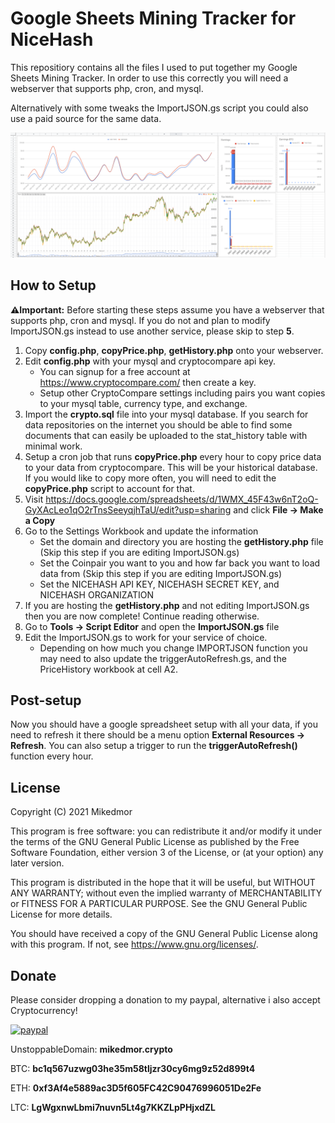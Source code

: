 # Google Sheets Mining Tracker for NiceHash

This repositiory contains all the files I used to put together my Google Sheets Mining Tracker.
In order to use this correctly you will need a webserver that supports php, cron, and mysql.

Alternatively with some tweaks the ImportJSON.gs script you could also use a paid source for the same data.

![Spreadsheet Dashboard](preview.png)

## How to Setup
**⚠️Important:** Before starting these steps assume you have a webserver that supports php, cron and mysql. If you do not and plan to modify ImportJSON.gs instead to use another service, please skip to step **5**.

1. Copy **config.php**, **copyPrice.php**, **getHistory.php** onto your webserver.
2. Edit **config.php** with your mysql and cryptocompare api key.
    - You can signup for a free account at https://www.cryptocompare.com/ then create a key.
    - Setup other CryptoCompare settings including pairs you want copies to your mysql table, currency type, and exchange.
3. Import the **crypto.sql** file into your mysql database. If you search for data repositories on the internet you should be able to find some documents that can easily be uploaded to the stat_history table with minimal work.
4. Setup a cron job that runs **copyPrice.php** every hour to copy price data to your data from cryptocompare. This will be your historical database. If you would like to copy more often, you will need to edit the **copyPrice.php** script to account for that.
5. Visit https://docs.google.com/spreadsheets/d/1WMX_45F43w6nT2oQ-GyXAcLeo1qO2rTnsSeeyqjhTaU/edit?usp=sharing and click **File -> Make a Copy**
6. Go to the Settings Workbook and update the information
    - Set the domain and directory you are hosting the **getHistory.php** file (Skip this step if you are editing ImportJSON.gs)
    - Set the Coinpair you want to you and how far back you want to load data from (Skip this step if you are editing ImportJSON.gs)
    - Set the NICEHASH API KEY, NICEHASH SECRET KEY, and NICEHASH ORGANIZATION
7. If you are hosting the **getHistory.php** and not editing ImportJSON.gs then you are now complete! Continue reading otherwise.
8. Go to **Tools -> Script Editor** and open the **ImportJSON.gs** file
9. Edit the ImportJSON.gs to work for your service of choice.
    - Depending on how much you change IMPORTJSON function you may need to also update the triggerAutoRefresh.gs, and the PriceHistory workbook at cell A2.

## Post-setup
Now you should have a google spreadsheet setup with all your data, if you need to refresh it there should be a menu option **External Resources -> Refresh**. You can also setup a trigger to run the **triggerAutoRefresh()** function every hour.

## License

Copyright (C) 2021 Mikedmor

This program is free software: you can redistribute it and/or modify
it under the terms of the GNU General Public License as published by
the Free Software Foundation, either version 3 of the License, or
(at your option) any later version.

This program is distributed in the hope that it will be useful,
but WITHOUT ANY WARRANTY; without even the implied warranty of
MERCHANTABILITY or FITNESS FOR A PARTICULAR PURPOSE.  See the
GNU General Public License for more details.

You should have received a copy of the GNU General Public License
along with this program.  If not, see <https://www.gnu.org/licenses/>.

## Donate
Please consider dropping a donation to my paypal, alternative i also accept Cryptocurrency!

[![paypal](https://www.paypalobjects.com/en_US/i/btn/btn_donateCC_LG.gif)](https://www.paypal.com/cgi-bin/webscr?cmd=_s-xclick&hosted_button_id=K3LCC3QY2LSE8)

UnstoppableDomain: **mikedmor.crypto**

BTC: **bc1q567uzwg03he35m58tljzr30cy6mg9z52d899t4**

ETH: **0xf3Af4e5889ac3D5f605FC42C90476996051De2Fe**

LTC: **LgWgxnwLbmi7nuvn5Lt4g7KKZLpPHjxdZL**
